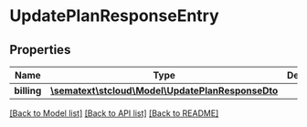 # UpdatePlanResponseEntry

## Properties

| Name        | Type                                                                          | Description | Notes      |
| ----------- | ----------------------------------------------------------------------------- | ----------- | ---------- |
| **billing** | [**\sematext\stcloud\Model\UpdatePlanResponseDto**](UpdatePlanResponseDto.md) |             | [optional] |

[[Back to Model list]](../../README.md#documentation-for-models) [[Back to API list]](../../README.md#documentation-for-api-endpoints) [[Back to README]](../../README.md)
